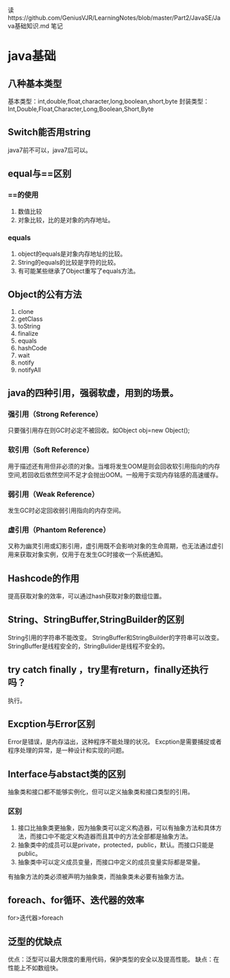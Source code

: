 读https://github.com/GeniusVJR/LearningNotes/blob/master/Part2/JavaSE/Java基础知识.md
笔记
# java基础

## 八种基本类型
基本类型：int,double,float,character,long,boolean,short,byte
封装类型：Int,Double,Float,Character,Long,Boolean,Short,Byte

## Switch能否用string
java7前不可以，java7后可以。

## equal与==区别
### ==的使用
1. 数值比较
2. 对象比较，比的是对象的内存地址。

### equals
1. object的equals是对象内存地址的比较。
2. String的equals的比较是字符的比较。
3. 有可能某些继承了Object重写了equals方法。

## Object的公有方法
1. clone
2. getClass
3. toString
4. finalize
5. equals
6. hashCode
7. wait
8. notify
9. notifyAll

## java的四种引用，强弱软虚，用到的场景。
### 强引用（Strong Reference）
只要强引用存在则GC时必定不被回收。如Object obj=new Object();

### 软引用（Soft Reference）
用于描述还有用但非必须的对象。当堆将发生OOM是则会回收软引用指向的内存空间,若回收后依然空间不足才会抛出OOM。一般用于实现内存铭感的高速缓存。

### 弱引用（Weak Reference）
发生GC时必定回收弱引用指向的内存空间。

### 虚引用（Phantom Reference）
又称为幽灵引用或幻影引用，虚引用既不会影响对象的生命周期，也无法通过虚引用来获取对象实例，仅用于在发生GC时接收一个系统通知。

## Hashcode的作用
提高获取对象的效率，可以通过hash获取对象的数组位置。

## String、StringBuffer,StringBuilder的区别
String引用的字符串不能改变。
StringBuffer和StringBuilder的字符串可以改变。
StringBuffer是线程安全的，StringBulider是线程不安全的。

## try catch finally ，try里有return，finally还执行吗？
执行。

## Excption与Error区别
Error是错误，是内存溢出，这种程序不能处理的状况。
Excption是需要捕捉或者程序处理的异常，是一种设计和实现的问题。

## Interface与abstact类的区别
抽象类和接口都不能够实例化，但可以定义抽象类和接口类型的引用。
### 区别
1. 接口比抽象类更抽象，因为抽象类可以定义构造器，可以有抽象方法和具体方法，而接口中不能定义构造器而且其中的方法全部都是抽象方法。
2. 抽象类中的成员可以是private，protected，public，默认。而接口只能是public。
3. 抽象类中可以定义成员变量，而接口中定义的成员变量实际都是常量。

有抽象方法的类必须被声明为抽象类，而抽象类未必要有抽象方法。

## foreach、for循环、迭代器的效率
for>迭代器>foreach

## 泛型的优缺点
优点：泛型可以最大限度的重用代码，保护类型的安全以及提高性能。
缺点：在性能上不如数组快。

